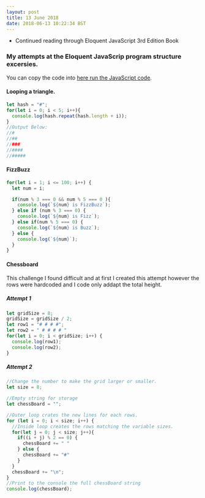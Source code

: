 ```yaml
---
layout: post
title: 13 June 2018 
date: 2018-06-13 10:22:34 BST
---
```

+ Continued reading through Eloquent JavaScript 3rd Edition Book
 
### My attempts at the Eloquent JavaScrip program structure excersies. 
You can copy the code into [here run the JavaScript code](https://repl.it/languages/javascript).
#### Looping a triangle.
```javascript
let hash = "#";
for(let i = 0; i < 5; i++){
  console.log(hash.repeat(hash.length + i));
}
//Output Below:
//#
//##
//###
//####
//#####
```

#### FizzBuzz
```javascript
for(let i = 1; i <= 100; i++) {
  let num = i;

  if(num % 3 === 0 && num % 5 === 0 ){
    console.log(`${num} is FizzBuzz`);
  } else if (num % 3 === 0) {
    console.log(`${num} is Fizz`);
  } else if(num % 5 === 0) {
    console.log(`${num} is Buzz`);
  } else {
    console.log(`${num}`);
  }
}
```
#### Chessboard
This challenge I found difficult and at first I created this attempt however the rows were hardcoded and I code only addapt the total height.

##### Attempt 1
```javascript
let gridSize = 8;
gridSize = gridSize / 2;
let row1 = "# # # #";
let row2 = " # # # # "
for(let i = 0; i < gridSize; i++) {
  console.log(row1);
  console.log(row2);
}

```
##### Attempt 2
```javascript
//Change the number to make the grid larger or smaller.
let size = 8;

//Empty string for storage
let chessBoard = "";

//Outer loop crates the new lines for each rows.
for (let i = 0; i < size; i++) {
  //Inside loop creates the rows matching the variable sizes.
  for(let j = 0; j < size; j++){
    if((i + j) % 2 == 0) {
      chessBoard += " "
    } else {
      chessBoard += "#"
    }
  }
  chessBoard += "\n";
}
//Print to the console the full chessBoard string
console.log(chessBoard);
```
